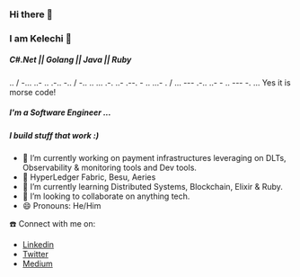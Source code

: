 <!-- 
### Hi there 👋
I used to be Blackhat
 -->
 
### Hi there 👋
### I am Kelechi 👋 
##### C#.Net || Golang || Java || Ruby

.. / -... ..- .. .-.. -.. / -.. .. ... .-. ..- .--. - .. ...- . / ... --- .-.. ..- - .. --- -. ... Yes it is morse code!


##### I'm a Software Engineer ...
##### I build stuff that work :)

- 🔭 I’m currently working on payment infrastructures leveraging on DLTs, Observability & monitoring tools and Dev tools.
- 🔭 HyperLedger Fabric, Besu, Aeries
- 🌱 I’m currently learning Distributed Systems, Blockchain, Elixir & Ruby.
- 👯 I’m looking to collaborate on anything tech.
- 😄 Pronouns: He/Him



☎️ Connect with me on:<br>
* <a href="https://www.linkedin.com/in/kelechionyekwere/">Linkedin</a><br>
* <a href="https://twitter.com/khelechy1337">Twitter</a> <br>
* <a href="https://medium.com/@khelechy">Medium</a><br>
